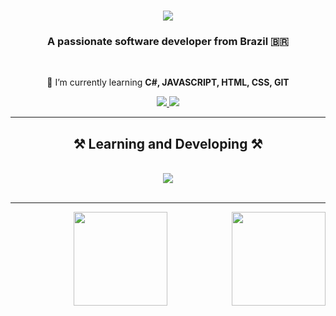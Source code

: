 <h1 align="center">
    <img src="https://readme-typing-svg.herokuapp.com/?font=Righteous&size=35&center=true&vCenter=true&width=500&height=70&duration=4000&lines=Hi+There!+👋;+I'm+Caio+Andrade!;" />
</h1>

<h3 align="center">A passionate software developer from Brazil 🇧🇷</h3>

<br/>

<div align="center">
 
 🌱 I’m currently learning **C#, JAVASCRIPT, HTML, CSS, GIT**

</div>

<div align="center"> 
  <a href="mailto:caio.andrade2442@gmail.com">
    <img src="https://img.shields.io/badge/Gmail-333333?style=for-the-badge&logo=gmail&logoColor=red" />
  </a>
  <a href="https://linkedin.com/in/caio-andrade2442" target="_blank">
    <img src="https://img.shields.io/badge/LinkedIn-0077B5?style=for-the-badge&logo=linkedin&logoColor=white" target="_blank" />
</a>

<hr/>

<h2 align="center">⚒️ Learning and Developing ⚒️</h2>
<br/>
<div align="center">
    <img src="https://skillicons.dev/icons?i=cs,javascript,html,css,github,git" /><br>
</div>

<br/>
<hr/>

<div>
  <img  height="150em" src="https://github-readme-stats.vercel.app/api?username=caioo-dev&show_icons=true&theme=blue-green&include_all_commits=true&count_private=true"/>
  <img align="right" height="150em" src="https://github-readme-stats.vercel.app/api/top-langs/?username=caioo-dev&layout=compact&langs_count=16&theme=blue-green"/>
</div>
